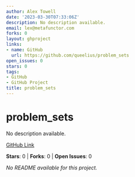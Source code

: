 ```yaml
---
author: Alex Towell
date: '2023-03-30T07:33:06Z'
description: No description available.
email: lex@metafunctor.com
forks: 0
layout: ghproject
links:
- name: GitHub
  url: https://github.com/queelius/problem_sets
open_issues: 0
stars: 0
tags:
- GitHub
- GitHub Project
title: problem_sets
---
```


# problem_sets
No description available.

[GitHub Link](https://github.com/queelius/problem_sets)

**Stars**: 0 | **Forks**: 0 | **Open Issues**: 0

_No README available for this project._
